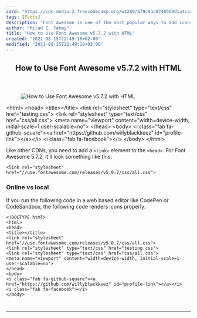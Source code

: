 ```yaml
---
card: "https://cdn-media-2.freecodecamp.org/w1280/5f9c9aa9740569d1a4ca26f1.jpg"
tags: [Fonts]
description: "Font Awesome is one of the most popular ways to add icons to "
author: "Milad E. Fahmy"
title: "How to Use Font Awesome v5.7.2 with HTML"
created: "2021-08-15T22:49:18+02:00"
modified: "2021-08-15T22:49:18+02:00"
---
```

<div class="site-wrapper">
<main id="site-main" class="site-main outer">
<div class="inner">
<article class="post-full post tag-fonts tag-html tag-typography tag-toothbrush ">
<header class="post-full-header">
<h1 class="post-full-title">How to Use Font Awesome v5.7.2 with HTML</h1>
</header>
<figure class="post-full-image">
<picture>
<source media="(max-width: 700px)" sizes="1px" srcset="data:image/gif;base64,R0lGODlhAQABAIAAAAAAAP///yH5BAEAAAAALAAAAAABAAEAAAIBRAA7 1w">
<source media="(min-width: 701px)" sizes="(max-width: 800px) 400px,
(max-width: 1170px) 700px,
1400px" srcset="https://cdn-media-2.freecodecamp.org/w1280/5f9c9aa9740569d1a4ca26f1.jpg 300w,
https://cdn-media-2.freecodecamp.org/w1280/5f9c9aa9740569d1a4ca26f1.jpg 600w,
https://cdn-media-2.freecodecamp.org/w1280/5f9c9aa9740569d1a4ca26f1.jpg 1000w,
https://cdn-media-2.freecodecamp.org/w1280/5f9c9aa9740569d1a4ca26f1.jpg 2000w">
<img onerror="this.style.display='none'" src="https://cdn-media-2.freecodecamp.org/w1280/5f9c9aa9740569d1a4ca26f1.jpg" alt="How to Use Font Awesome v5.7.2 with HTML">
</picture>
</figure>
<section class="post-full-content">
<div class="post-content medium-migrated-article">
&lt;html&gt;
&lt;head&gt;
&lt;title&gt;&lt;/title&gt;
&lt;link rel="stylesheet" type="text/css" href="testing.css"&gt;
&lt;link rel="stylesheet" type="text/css" href="css/all.css"&gt;
&lt;meta name="viewport" content="width=device-width, initial-scale=1 user-scalable=no"&gt;
&lt;/head&gt;
&lt;body&gt;
&lt;i class="fab fa-github-square"&gt;&lt;a href="https://github.com/willyblackkeez" id="profile-link"&gt;&lt;/a&gt;&lt;/i&gt;
&lt;i class="fab fa-facebook"&gt;&lt;/i&gt;
&lt;/body&gt;
&lt;/html&gt;</code></pre><p>Like other CDNs, you need to add a <code>&lt;link&gt;</code> element to the <code>&lt;head&gt;</code>. For Font Awesome 5.7.2, it'll look something like this: </p><p><code>&lt;link rel="stylesheet" href="//use.fontawesome.com/releases/v5.0.7/css/all.css"&gt;</code></p><h3 id="online-vs-local">Online vs local</h3><p>If you run the following code in a web based editor like CodePen or CodeSandbox, the following code renders icons properly:</p><pre><code class="language-html">&lt;!DOCTYPE html&gt;
&lt;html&gt;
&lt;head&gt;
&lt;title&gt;&lt;/title&gt;
&lt;link rel="stylesheet" href="//use.fontawesome.com/releases/v5.0.7/css/all.css"&gt;
&lt;link rel="stylesheet" type="text/css" href="testing.css"&gt;
&lt;link rel="stylesheet" type="text/css" href="css/all.css"&gt;
&lt;meta name="viewport" content="width=device-width, initial-scale=1 user-scalable=no"&gt;
&lt;/head&gt;
&lt;body&gt;
&lt;i class="fab fa-github-square"&gt;&lt;a href="https://github.com/willyblackkeez" id="profile-link"&gt;&lt;/a&gt;&lt;/i&gt;
&lt;i class="fab fa-facebook"&gt;&lt;/i&gt;
&lt;/body&gt;
</div>
<hr>
</section>
</article>
</div>
</main>
</div>
<!-- Google Tag Manager (noscript) -->
<!-- End Google Tag Manager (noscript) -->
